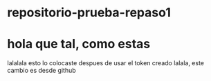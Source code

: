 # repositorio-prueba-repaso1
# hola que tal, como estas
lalalala
esto lo colocaste despues de usar el token creado
lalala, este cambio es desde github
